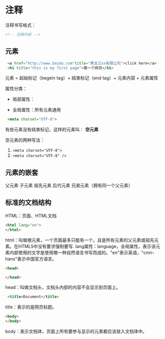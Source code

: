 # 注释

注释书写格式：

```html
<!-- 注释内容 -->
```

## 元素

```html
 <a href="http://www.baidu.com"title="黑龙江xx有限公司">click here</a>
 <h1 title="this is my first page">第一个网页</h1>
 ```

元素 = 起始标记（begein tag）+ 结束标记（end tag）+ 元素内容 + 元素属性

属性分类：

- 局部属性：

- 全局属性：所有元素通用

 ``` html
  <meta charset="UTF-8">
 ```

 有些元素没有结束标记，这样的元素叫： **空元素**  

 空元素的两种写法：

1. ```<meta charset="UTF-8">```
2. ```<meta charset="UTF-8" />```

## 元素的嵌套

父元素 子元素 祖先元素 后代元素 兄弟元素（拥有同一个父元素）

## 标准的文档结构

HTML：页面、HTML文档

```html
<html lang="en">
</html>
```

html：叫做根元素，一个页面最多只能有一个，且是所有元素的父元素或祖先元素。在HTML5中没有要求强制要写.
lang属性：language，全局属性，表示该元素内部使用的文字是使用哪一种自然语言书写而成的。"en"表示英语，"cmn-hans"表示中国官方语言。

```html
<head>

</head>
```

head：叫做文档头，文档头内部的内容不会显示到页面上。

```html
 <title>Document</title>
```

title：表示的是网页标题。

```html
<body>
</body>
```

body：表示文档体，页面上所有要参与显示的元素都应该放入文档体中。
